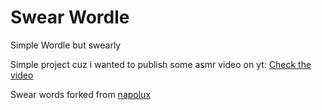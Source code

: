 # Swear Wordle
Simple Wordle but swearly

Simple project cuz i wanted to publish some asmr video on yt:
[Check the video](https://www.youtube.com/watch?v=ZX6cu-OTfws)

Swear words forked from [napolux](https://github.com/napolux/paroleitaliane/blob/master/paroleitaliane/lista_badwords.txt)